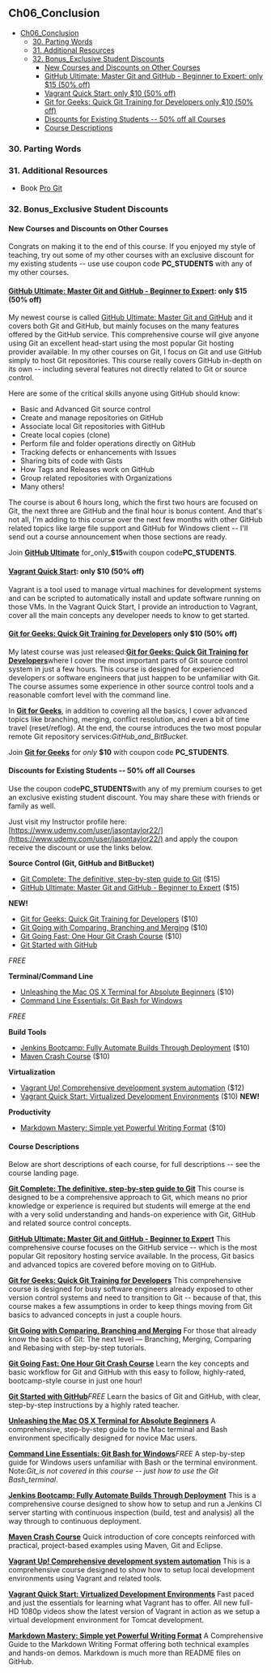 ## Ch06_Conclusion

<!-- toc orderedList:0 depthFrom:1 depthTo:6 -->

- [Ch06_Conclusion](#ch06_conclusion)
	- [30. Parting Words](#30-parting-words)
	- [31. Additional Resources](#31-additional-resources)
	- [32. Bonus_Exclusive Student Discounts](#32-bonus_exclusive-student-discounts)
		- [New Courses and Discounts on Other Courses](#new-courses-and-discounts-on-other-courses)
		- [GitHub Ultimate: Master Git and GitHub - Beginner to Expert: only $15 \(50% off\)](#github-ultimate-master-git-and-github-beginner-to-experthttpswwwudemycomgithub-ultimatecouponcodepc_students-only-15-50-off)
		- [Vagrant Quick Start: only $10 \(50% off\)](#vagrant-quick-starthttpswwwudemycomvagrant-quick-startcouponcodepc_students-only-10-50-off)
		- [Git for Geeks: Quick Git Training for Developers only $10 \(50% off\)](#git-for-geeks-quick-git-training-for-developershttpswwwudemycomgit-for-geekscouponcodepc_students-only-10-50-off)
		- [Discounts for Existing Students -- 50% off all Courses](#discounts-for-existing-students-50-off-all-courses)
		- [Course Descriptions](#course-descriptions)

<!-- tocstop -->

### 30. Parting Words  

### 31. Additional Resources  
* Book [Pro Git](https://git-scm.com/book/en/v2)

### 32. Bonus_Exclusive Student Discounts  

#### New Courses and Discounts on Other Courses  

Congrats on making it to the end of this course. If you enjoyed my style of teaching, try out some of my other courses with an exclusive discount for my existing students -- use use coupon code **PC\_STUDENTS** with any of my other courses.

#### [GitHub Ultimate: Master Git and GitHub - Beginner to Expert](https://www.udemy.com/github-ultimate/?couponCode=PC_STUDENTS): only $15 \(50% off\)

My newest course is called [GitHub Ultimate: Master Git and GitHub](https://www.udemy.com/github-ultimate/?couponCode=PC_STUDENTS) and it covers both Git and GitHub, but mainly focuses on the many features offered by the GitHub service. This comprehensive course will give anyone using Git an excellent head-start using the most popular Git hosting provider available. In my other courses on Git, I focus on Git and use GitHub simply to host Git repositories. This course really covers GitHub in-depth on its own -- including several features not directly related to Git or source control.

Here are some of the critical skills anyone using GitHub should know:

* Basic and Advanced Git source control
* Create and manage repositories on GitHub
* Associate local Git repositories with GitHub
* Create local copies \(clone\)
* Perform file and folder operations directly on GitHub
* Tracking defects or enhancements with Issues
* Sharing bits of code with Gists
* How Tags and Releases work on GitHub
* Group related repositories with Organizations
* Many others!

The course is about 6 hours long, which the first two hours are focused on Git, the next three are GitHub and the final hour is bonus content. And that's not all, I'm adding to this course over the next few months with other GitHub related topics like large file support and GitHub for Windows client -- I'll send out a course announcement when those sections are ready.

Join [**GitHub Ultimate**](https://www.udemy.com/github-ultimate/?couponCode=PC_STUDENTS) for_only_**$15**with coupon code**PC\_STUDENTS**.

#### [Vagrant Quick Start](https://www.udemy.com/vagrant-quick-start/?couponCode=PC_STUDENTS): only $10 \(50% off\)

Vagrant is a tool used to manage virtual machines for development systems and can be scripted to automatically install and update software running on those VMs. In the Vagrant Quick Start, I provide an introduction to Vagrant, cover all the main concepts any developer needs to know to get started.

#### [Git for Geeks: Quick Git Training for Developers](https://www.udemy.com/git-for-geeks/?couponCode=PC_STUDENTS) only $10 \(50% off\)

My latest course was just released:[**Git for Geeks: Quick Git Training for Developers**](https://www.udemy.com/git-for-geeks/?couponCode=PC_STUDENTS)where I cover the most important parts of Git source control system in just a few hours. This course is designed for experienced developers or software engineers that just happen to be unfamiliar with Git. The course assumes some experience in other source control tools and a reasonable comfort level with the command line.

In [**Git for Geeks**](https://www.udemy.com/git-for-geeks/?couponCode=PC_STUDENTS), in addition to covering all the basics, I cover advanced topics like branching, merging, conflict resolution, and even a bit of time travel \(reset/reflog\). At the end, the course introduces the two most popular remote Git repository services:_GitHub_and_BitBucket_.

Join [**Git for Geeks**](https://www.udemy.com/git-for-geeks/?couponCode=PC_STUDENTS) for _only_ **$10** with coupon code **PC\_STUDENTS**.

#### Discounts for Existing Students -- 50% off all Courses

Use the coupon code**PC\_STUDENTS**with any of my premium courses to get an exclusive existing student discount. You may share these with friends or family as well.

Just visit my Instructor profile here:[https://www.udemy.com/user/jasontaylor22/](https://www.udemy.com/user/jasontaylor22/) and apply the coupon receive the discount or use the links below.

**Source Control \(Git, GitHub and BitBucket\)**

* [Git Complete: The definitive, step-by-step guide to Git](https://www.udemy.com/git-complete/?couponCode=PC_STUDENTS) \($15\)
* [GitHub Ultimate: Master Git and GitHub - Beginner to Expert](https://www.udemy.com/github-ultimate/?couponCode=PC_STUDENTS) \($15\)

**NEW!**
* [Git for Geeks: Quick Git Training for Developers](https://www.udemy.com/git-for-geeks/?couponCode=PC_STUDENTS) \($10\)
* [Git Going with Comparing, Branching and Merging](https://www.udemy.com/git-compare-branch-merge-rebase/?couponCode=PC_STUDENTS) \($10\)
* [Git Going Fast: One Hour Git Crash Course](https://www.udemy.com/git-going-fast/?couponCode=PC_STUDENTS) \($10\)
* [Git Started with GitHub](https://www.udemy.com/git-started-with-github)

_FREE_

**Terminal/Command Line**

* [Unleashing the Mac OS X Terminal for Absolute Beginners](https://www.udemy.com/mac-bash-terminal/?couponCode=PC_STUDENTS) \($10\)
* [Command Line Essentials: Git Bash for Windows](https://www.udemy.com/git-bash)

_FREE_

**Build Tools**

* [Jenkins Bootcamp: Fully Automate Builds Through Deployment](https://www.udemy.com/jenkins-continuous-integration-bootcamp/?couponCode=PC_STUDENTS) \($10\)
* [Maven Crash Course](https://www.udemy.com/maven-crash-course/?couponCode=PC_STUDENTS) \($10\)

**Virtualization**

* [Vagrant Up! Comprehensive development system automation](https://www.udemy.com/vagrant-up/?couponCode=PC_STUDENTS) \($12\)
* [Vagrant Quick Start: Virtualized Development Environments](https://www.udemy.com/vagrant-quick-start/?couponCode=PC_STUDENTS) \($10\)
**NEW!**

**Productivity**

* [Markdown Mastery: Simple yet Powerful Writing Format](https://www.udemy.com/markdown/?couponCode=PC_STUDENTS) \($10\)

#### Course Descriptions

Below are short descriptions of each course, for full descriptions -- see the course landing page.

[**Git Complete: The definitive, step-by-step guide to Git**](https://www.udemy.com/git-complete/?couponCode=PC_STUDENTS)
This course is designed to be a comprehensive approach to Git, which means no prior knowledge or experience is required but students will emerge at the end with a very solid understanding and hands-on experience with Git, GitHub and related source control concepts.

[**GitHub Ultimate: Master Git and GitHub - Beginner to Expert**](https://www.udemy.com/github-ultimate/?couponCode=PC_STUDENTS)
This comprehensive course focuses on the GitHub service -- which is the most popular Git repository hosting service available. In the process, Git basics and advanced topics are covered before moving on to GitHub.

[**Git for Geeks: Quick Git Training for Developers**](https://www.udemy.com/git-for-geeks/?couponCode=PC_STUDENTS)
This comprehensive course is designed for busy software engineers already exposed to other version control systems and need to transition to Git -- because of that, this course makes a few assumptions in order to keep things moving from Git basics to advanced concepts in just a couple hours.

[**Git Going with Comparing, Branching and Merging**](https://www.udemy.com/git-compare-branch-merge-rebase/?couponCode=PC_STUDENTS)
For those that already know the basics of Git: The next level — Branching, Merging, Comparing and Rebasing with step-by-step tutorials.

[**Git Going Fast: One Hour Git Crash Course**](https://www.udemy.com/git-going-fast/?couponCode=PC_STUDENTS)
Learn the key concepts and basic workflow for Git and GitHub with this easy to follow, highly-rated, bootcamp-style course in just one hour!

[**Git Started with GitHub**](https://www.udemy.com/git-started-with-github)_FREE_
Learn the basics of Git and GitHub, with clear, step-by-step instructions by a highly rated teacher.

[**Unleashing the Mac OS X Terminal for Absolute Beginners**](https://www.udemy.com/mac-bash-terminal/?couponCode=PC_STUDENTS)
A comprehensive, step-by-step guide to the Mac terminal and Bash environment specifically designed for novice Mac users.

[**Command Line Essentials: Git Bash for Windows**](https://www.udemy.com/git-bash)_FREE_
A step-by-step guide for Windows users unfamiliar with Bash or the terminal environment. Note:_Git_is not covered in this course -- just how to use the Git Bash_terminal_.

[**Jenkins Bootcamp: Fully Automate Builds Through Deployment**](https://www.udemy.com/jenkins-continuous-integration-bootcamp/?couponCode=PC_STUDENTS)
This is a comprehensive course designed to show how to setup and run a Jenkins CI server starting with continuous inspection \(build, test and analysis\) all the way through to continuous deployment.

[**Maven Crash Course**](https://www.udemy.com/maven-crash-course/?couponCode=PC_STUDENTS)
Quick introduction of core concepts reinforced with practical, project-based examples using Maven, Git and Eclipse.

[**Vagrant Up! Comprehensive development system automation**](https://www.udemy.com/vagrant-up/?couponCode=PC_STUDENTS)
This is a comprehensive course designed to show how to setup local development environments using Vagrant and related tools.

[**Vagrant Quick Start: Virtualized Development Environments**](https://www.udemy.com/vagrant-quick-start/?couponCode=PC_STUDENTS)
Fast paced and just the essentials for learning what Vagrant has to offer. All new full-HD 1080p videos show the latest version of Vagrant in action as we setup a virtual development environment for Tomcat development.

[**Markdown Mastery: Simple yet Powerful Writing Format**](https://www.udemy.com/markdown/?couponCode=PC_STUDENTS)
A Comprehensive Guide to the Markdown Writing Format offering both technical examples and hands-on demos. Markdown is much more than README files on GitHub.
